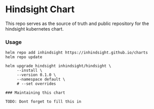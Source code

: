 # Hindsight Chart

This repo serves as the source of truth and public repository for the hindsight kubernetes chart.

### Usage
```
helm repo add inhindsight https://inhindsight.github.io/charts
helm repo update

helm upgrade hindsight inhindsight/hindsight \
     --install \
     --version 0.1.0 \
     --namespace default \
     # --set overrides

### Maintaining this chart

TODO: Dont forget to fill this in  
